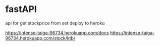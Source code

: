 # fastAPI
api for get stockprice from set
deploy to heroku

https://intense-taiga-96734.herokuapp.com/docs
https://intense-taiga-96734.herokuapp.com/stock/ktb/
